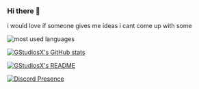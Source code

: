 ### Hi there 👋
i would love if someone gives me ideas
i cant come up with some

![most used languages](https://github-readme-stats.vercel.app/api/top-langs/?username=GStudiosX2&theme=tokyonight)

[![GStudiosX's GitHub stats](https://github-readme-stats.vercel.app/api?username=GStudiosX2&theme=tokyonight&show_icons=true)](https://github.com/GStudiosX2/GStudiosX2)

[![GStudiosX's README](https://github-readme-stats.vercel.app/api/pin/?username=GStudiosX2&repo=GStudiosX2&theme=tokyonight&show_icons=true&show_owner=true)](https://github.com/GStudiosX2/GStudiosX2)

[![Discord Presence](https://lanyard.cnrad.dev/api/389841806025687050?theme=dark&hideDiscrim=false&borderRadius=3px&hideStatus=true&idleMessage=hi)](https://discord.com/users/389841806025687050)
